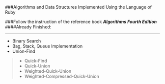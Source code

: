 ###Algorithms and Data Structures Implemented Using the Language of Ruby

###Follow the instruction of the reference book **_Algorithms Fourth Edition_**
####Already Finished:
<hr>

* Binary Search
* Bag, Stack, Queue Implementation
* Union-Find 

> * Quick-Find 
> * Quick-Union 
> * Weighted-Quick-Union 
> * Weighted-Compressed-Quick-Union
> 

